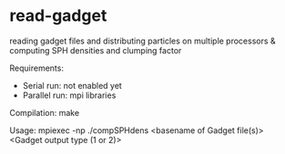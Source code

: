 # read-gadget
reading gadget files and distributing particles on multiple processors &amp; computing SPH densities and clumping factor

Requirements:
- Serial run: not enabled yet
- Parallel run: mpi libraries

Compilation: make

Usage: mpiexec -np <numProcessors> ./compSPHdens <PATH to directory where files are located> <basename of Gadget file(s)> <snapshot number> <number of files in one snapshot> <Gadget output type (1 or 2)> <size of reading chunks in MB>

